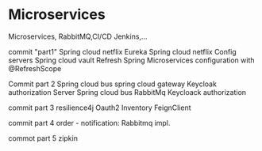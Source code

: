# Microservices
Microservices, RabbitMQ,CI/CD Jenkins,...

commit "part1"
Spring cloud netflix Eureka
Spring cloud netflix Config servers
Spring cloud vault
Refresh Spring Microservices configuration with @RefreshScope

Commit part 2
 Spring cloud bus
 spring cloud gateway
 Keycloak authorization Server
 Spring cloud bus
 RabbitMq
Keycloack authorization


commit part 3
resilience4j
Oauth2
Inventory
FeignClient

commit part 4
order - notification: Rabbitmq impl.

commot part 5
zipkin
